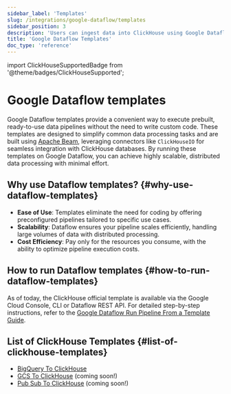 ```yaml
---
sidebar_label: 'Templates'
slug: /integrations/google-dataflow/templates
sidebar_position: 3
description: 'Users can ingest data into ClickHouse using Google Dataflow Templates'
title: 'Google Dataflow Templates'
doc_type: 'reference'
---
```


import ClickHouseSupportedBadge from '@theme/badges/ClickHouseSupported';

# Google Dataflow templates

<ClickHouseSupportedBadge/>

Google Dataflow templates provide a convenient way to execute prebuilt, ready-to-use data pipelines without the need to write custom code. These templates are designed to simplify common data processing tasks and are built using [Apache Beam](https://beam.apache.org/), leveraging connectors like `ClickHouseIO` for seamless integration with ClickHouse databases. By running these templates on Google Dataflow, you can achieve highly scalable, distributed data processing with minimal effort.

## Why use Dataflow templates? {#why-use-dataflow-templates}

- **Ease of Use**: Templates eliminate the need for coding by offering preconfigured pipelines tailored to specific use cases.
- **Scalability**: Dataflow ensures your pipeline scales efficiently, handling large volumes of data with distributed processing.
- **Cost Efficiency**: Pay only for the resources you consume, with the ability to optimize pipeline execution costs.

## How to run Dataflow templates {#how-to-run-dataflow-templates}

As of today, the ClickHouse official template is available via the Google Cloud Console, CLI or Dataflow REST API.
For detailed step-by-step instructions, refer to the [Google Dataflow Run Pipeline From a Template Guide](https://cloud.google.com/dataflow/docs/templates/provided-templates).

## List of ClickHouse Templates {#list-of-clickhouse-templates}
* [BigQuery To ClickHouse](./templates/bigquery-to-clickhouse)
* [GCS To ClickHouse](https://github.com/ClickHouse/DataflowTemplates/issues/3) (coming soon!)
* [Pub Sub To ClickHouse](https://github.com/ClickHouse/DataflowTemplates/issues/4) (coming soon!)
